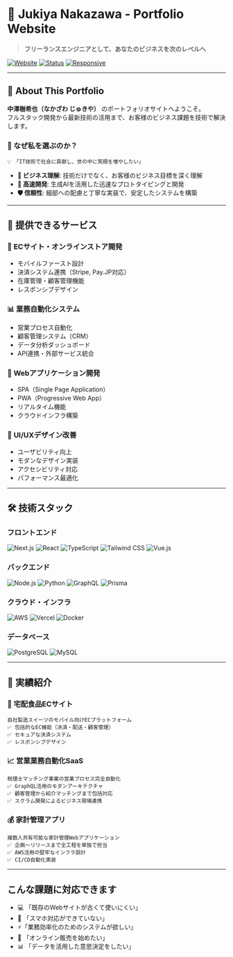 # 🚀 Jukiya Nakazawa - Portfolio Website

> **フリーランスエンジニアとして、あなたのビジネスを次のレベルへ**

[![Website](https://img.shields.io/badge/Website-jukiya--nakazawa.com-orange?style=for-the-badge&logo=vercel)](https://jukiya-nakazawa.com)
[![Status](https://img.shields.io/badge/Status-Active-brightgreen?style=for-the-badge)]()
[![Responsive](https://img.shields.io/badge/Design-Responsive-blue?style=for-the-badge)]()

---

## 👋 About This Portfolio

**中澤樹希也（なかざわ じゅきや）** のポートフォリオサイトへようこそ。  
フルスタック開発から最新技術の活用まで、お客様のビジネス課題を技術で解決します。

### 🌟 なぜ私を選ぶのか？

```
💡 「IT技術で社会に貢献し、世の中に笑顔を増やしたい」
```

- **🎯 ビジネス理解**: 技術だけでなく、お客様のビジネス目標を深く理解
- **🚀 高速開発**: 生成AIを活用した迅速なプロトタイピングと開発
- **🛡️ 信頼性**: 細部への配慮と丁寧な実装で、安定したシステムを構築

---

## 💼 提供できるサービス

### 🛒 **ECサイト・オンラインストア開発**
- モバイルファースト設計
- 決済システム連携（Stripe, Pay.JP対応）
- 在庫管理・顧客管理機能
- レスポンシブデザイン

### 📊 **業務自動化システム**
- 営業プロセス自動化
- 顧客管理システム（CRM）
- データ分析ダッシュボード
- API連携・外部サービス統合

### 📱 **Webアプリケーション開発**
- SPA（Single Page Application）
- PWA（Progressive Web App）
- リアルタイム機能
- クラウドインフラ構築

### 🎨 **UI/UXデザイン改善**
- ユーザビリティ向上
- モダンなデザイン実装
- アクセシビリティ対応
- パフォーマンス最適化

---

## 🛠️ 技術スタック

### **フロントエンド**
![Next.js](https://img.shields.io/badge/Next.js-black?style=flat-square&logo=next.js)
![React](https://img.shields.io/badge/React-61DAFB?style=flat-square&logo=react&logoColor=black)
![TypeScript](https://img.shields.io/badge/TypeScript-3178C6?style=flat-square&logo=typescript&logoColor=white)
![Tailwind CSS](https://img.shields.io/badge/Tailwind_CSS-38B2AC?style=flat-square&logo=tailwind-css&logoColor=white)
![Vue.js](https://img.shields.io/badge/Vue.js-4FC08D?style=flat-square&logo=vue.js&logoColor=white)

### **バックエンド**
![Node.js](https://img.shields.io/badge/Node.js-339933?style=flat-square&logo=node.js&logoColor=white)
![Python](https://img.shields.io/badge/Python-3776AB?style=flat-square&logo=python&logoColor=white)
![GraphQL](https://img.shields.io/badge/GraphQL-E10098?style=flat-square&logo=graphql&logoColor=white)
![Prisma](https://img.shields.io/badge/Prisma-2D3748?style=flat-square&logo=prisma&logoColor=white)

### **クラウド・インフラ**
![AWS](https://img.shields.io/badge/AWS-232F3E?style=flat-square&logo=amazon-aws&logoColor=white)
![Vercel](https://img.shields.io/badge/Vercel-000000?style=flat-square&logo=vercel&logoColor=white)
![Docker](https://img.shields.io/badge/Docker-2496ED?style=flat-square&logo=docker&logoColor=white)

### **データベース**
![PostgreSQL](https://img.shields.io/badge/PostgreSQL-336791?style=flat-square&logo=postgresql&logoColor=white)
![MySQL](https://img.shields.io/badge/MySQL-4479A1?style=flat-square&logo=mysql&logoColor=white)

---

## 🎯 実績紹介

### 🍰 **宅配食品ECサイト**
```
自社製造スイーツのモバイル向けECプラットフォーム
✅ 包括的なEC機能（決済・配送・顧客管理）
✅ セキュアな決済システム
✅ レスポンシブデザイン
```

### 📈 **営業業務自動化SaaS**
```
税理士マッチング事業の営業プロセス完全自動化
✅ GraphQL活用のモダンアーキテクチャ
✅ 顧客管理から紹介マッチングまで包括対応
✅ スクラム開発によるビジネス現場連携
```

### 💰 **家計管理アプリ**
```
複数人共有可能な家計管理Webアプリケーション
✅ 企画〜リリースまで全工程を単独で担当
✅ AWS活用の堅牢なインフラ設計
✅ CI/CD自動化実装
```

---

## こんな課題に対応できます

- 💻 「既存のWebサイトが古くて使いにくい」
- 📱 「スマホ対応ができていない」
- ⚡「業務効率化のためのシステムが欲しい」
- 🛒 「オンライン販売を始めたい」
- 📊 「データを活用した意思決定をしたい」
